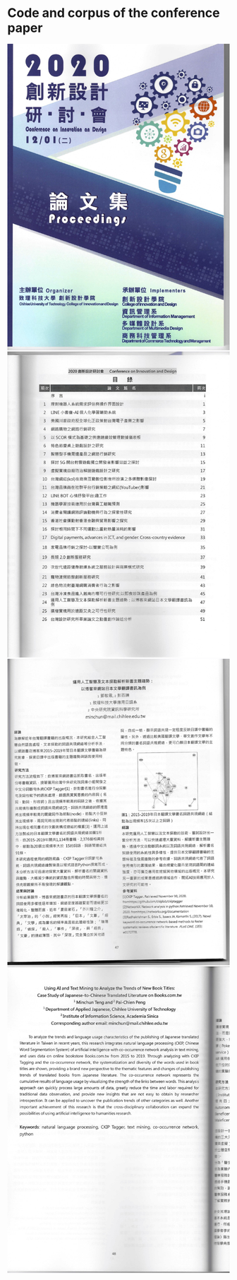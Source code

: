 # Code and corpus of the conference paper

![](paper/1.jpg)
![](paper/2.jpg)
![](paper/3.jpg)
![](paper/4.jpg)
